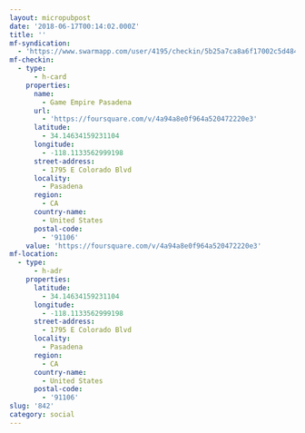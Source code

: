 ```yaml
---
layout: micropubpost
date: '2018-06-17T00:14:02.000Z'
title: ''
mf-syndication:
  - 'https://www.swarmapp.com/user/4195/checkin/5b25a7ca8a6f17002c5d4846'
mf-checkin:
  - type:
      - h-card
    properties:
      name:
        - Game Empire Pasadena
      url:
        - 'https://foursquare.com/v/4a94a8e0f964a520472220e3'
      latitude:
        - 34.14634159231104
      longitude:
        - -118.1133562999198
      street-address:
        - 1795 E Colorado Blvd
      locality:
        - Pasadena
      region:
        - CA
      country-name:
        - United States
      postal-code:
        - '91106'
    value: 'https://foursquare.com/v/4a94a8e0f964a520472220e3'
mf-location:
  - type:
      - h-adr
    properties:
      latitude:
        - 34.14634159231104
      longitude:
        - -118.1133562999198
      street-address:
        - 1795 E Colorado Blvd
      locality:
        - Pasadena
      region:
        - CA
      country-name:
        - United States
      postal-code:
        - '91106'
slug: '842'
category: social
---
```

